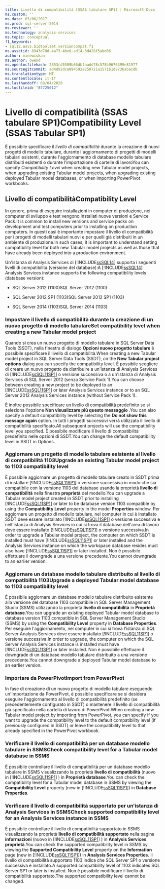 ```yaml
---
title: Livello di compatibilità (SSAS tabulare SP1) | Microsoft Docs
ms.custom: ''
ms.date: 03/06/2017
ms.prod: sql-server-2014
ms.reviewer: ''
ms.technology: analysis-services
ms.topic: conceptual
f1_keywords:
- sql12.asvs.bidtoolset.versioncompat.f1
ms.assetid: 8943d78d-4a73-4be8-ad14-3d428f5abd06
author: minewiskan
ms.author: owend
ms.openlocfilehash: 2853cd5509b66dbfaadd78c578b9676399e81977
ms.sourcegitcommit: ad4d92dce894592a259721a1571b1d8736abacdb
ms.translationtype: MT
ms.contentlocale: it-IT
ms.lasthandoff: 08/04/2020
ms.locfileid: "87725012"
---
```

# <a name="compatibility-level-ssas-tabular-sp1"></a><span data-ttu-id="90558-102">Livello di compatibilità (SSAS tabulare SP1)</span><span class="sxs-lookup"><span data-stu-id="90558-102">Compatibility Level (SSAS Tabular SP1)</span></span>
  <span data-ttu-id="90558-103">È possibile specificare il *livello di compatibilità* durante la creazione di nuovi progetti di modello tabulare, durante l'aggiornamento di progetti di modelli tabulari esistenti, durante l'aggiornamento di database modello tabulare distribuiti esistenti o durante l'importazione di cartelle di lavoro</span><span class="sxs-lookup"><span data-stu-id="90558-103">You can specify *Compatibility Level* when creating new Tabular model projects, when upgrading existing Tabular model projects, when upgrading existing deployed Tabular model databases, or when importing PowerPivot workbooks.</span></span>  
  
## <a name="compatibility-level"></a><span data-ttu-id="90558-104">Livello di compatibilità</span><span class="sxs-lookup"><span data-stu-id="90558-104">Compatibility Level</span></span>  
 <span data-ttu-id="90558-105">In genere, prima di eseguire installazioni in computer di produzione, nei computer di sviluppo e test vengono installati nuove versioni e Service Pack.</span><span class="sxs-lookup"><span data-stu-id="90558-105">It is common to install new versions and service packs on development and test computers prior to installing on production computers.</span></span> <span data-ttu-id="90558-106">In questi casi è importante impostare il livello di compatibilità per i progetti di modelli tabulari nuovi e per quelli già distribuiti in un ambiente di produzione.</span><span class="sxs-lookup"><span data-stu-id="90558-106">In such cases, it is important to understand setting compatibility level for both new Tabular model projects as well as those that have already been deployed into a production environment.</span></span>  
  
 <span data-ttu-id="90558-107">Un'istanza di Analysis Services di [!INCLUDE[ssSQL14](../../includes/sssql14-md.md)] supporta i seguenti livelli di compatibilità (versione del database):</span><span class="sxs-lookup"><span data-stu-id="90558-107">A [!INCLUDE[ssSQL14](../../includes/sssql14-md.md)] Analysis Services instance supports the following compatibility levels (database version):</span></span>  
  
-   <span data-ttu-id="90558-108">SQL Server 2012 (1100)</span><span class="sxs-lookup"><span data-stu-id="90558-108">SQL Server 2012 (1100)</span></span>  
  
-   <span data-ttu-id="90558-109">SQL Server 2012 SP1 (1103)</span><span class="sxs-lookup"><span data-stu-id="90558-109">SQL Server 2012 SP1 (1103)</span></span>  
  
-   <span data-ttu-id="90558-110">SQL Server 2014 (1103)</span><span class="sxs-lookup"><span data-stu-id="90558-110">SQL Server 2014 (1103)</span></span>  
  
### <a name="set-compatibility-level-when-creating-a-new-tabular-model-project"></a><span data-ttu-id="90558-111">Impostare il livello di compatibilità durante la creazione di un nuovo progetto di modello tabulare</span><span class="sxs-lookup"><span data-stu-id="90558-111">Set compatibility level when creating a new Tabular model project</span></span>  
 <span data-ttu-id="90558-112">Quando si crea un nuovo progetto di modello tabulare in SQL Server Data Tools (SSDT), nella finestra di dialogo **Opzioni nuovo progetto tabulare** è possibile specificare il livello di compatibilità.</span><span class="sxs-lookup"><span data-stu-id="90558-112">When creating a new Tabular model project in SQL Server Data Tools (SSDT), on the **New Tabular project options** dialog you can specify the compatibility level.</span></span> <span data-ttu-id="90558-113">È possibile scegliere di creare un nuovo progetto da distribuire a un'istanza di Analysis Services di [!INCLUDE[ssSQL11SP1](../../includes/sssql11sp1-md.md)] o versione successiva o a un'istanza di Analysis Services di SQL Server 2012 (senza Service Pack 1).</span><span class="sxs-lookup"><span data-stu-id="90558-113">You can choose between creating a new project to be deployed to an [!INCLUDE[ssSQL11SP1](../../includes/sssql11sp1-md.md)] or later Analysis Services instance or to an SQL Server 2012 Analysis Services instance (without Service Pack 1).</span></span>  
  
 <span data-ttu-id="90558-114">È inoltre possibile specificare un livello di compatibilità predefinito se si seleziona l'opzione **Non visualizzare più questo messaggio** .</span><span class="sxs-lookup"><span data-stu-id="90558-114">You can also specify a default compatibility level by selecting the **Do not show this message again** option.</span></span> <span data-ttu-id="90558-115">In tutti i progetti successivi verrà utilizzato il livello di compatibilità specificato.</span><span class="sxs-lookup"><span data-stu-id="90558-115">All subsequent projects will use the compatibility level you specified.</span></span> <span data-ttu-id="90558-116">È possibile modificare il livello di compatibilità predefinito nelle opzioni di SSDT.</span><span class="sxs-lookup"><span data-stu-id="90558-116">You can change the default compatibility level in SSDT in Options.</span></span>  
  
### <a name="upgrade-an-existing-tabular-model-project-to-1103-compatibility-level"></a><span data-ttu-id="90558-117">Aggiornare un progetto di modello tabulare esistente al livello di compatibilità 1103</span><span class="sxs-lookup"><span data-stu-id="90558-117">Upgrade an existing Tabular model project to 1103 compatibility level</span></span>  
 <span data-ttu-id="90558-118">È possibile aggiornare un progetto di modello tabulare creato in SSDT prima di installare [!INCLUDE[ssSQL11SP1](../../includes/sssql11sp1-md.md)] o versione successiva in modo che sia compatibile con la versione 1103 del database usando la proprietà **livello di compatibilità** nella finestra **proprietà** del modello.</span><span class="sxs-lookup"><span data-stu-id="90558-118">You can upgrade a Tabular model project created in SSDT prior to installing [!INCLUDE[ssSQL11SP1](../../includes/sssql11sp1-md.md)] or later to be database version 1103 compatible by using the **Compatibility Level** property in the model **Properties** window.</span></span> <span data-ttu-id="90558-119">Per aggiornare un progetto di modello tabulare, nel computer in cui è installato SSDT deve essere installato [!INCLUDE[ssSQL11SP1](../../includes/sssql11sp1-md.md)] o versione successiva e nell'istanza di Analysis Services in cui si trova il database dell'area di lavoro deve essere installato [!INCLUDE[ssSQL11SP1](../../includes/sssql11sp1-md.md)] o versione successiva.</span><span class="sxs-lookup"><span data-stu-id="90558-119">In order to upgrade a Tabular model project, the computer on which SSDT is installed must have [!INCLUDE[ssSQL11SP1](../../includes/sssql11sp1-md.md)] or later installed and the Analysis Services instance on which the workspace database resides must also have [!INCLUDE[ssSQL11SP1](../../includes/sssql11sp1-md.md)] or later installed.</span></span> <span data-ttu-id="90558-120">Non è possibile effettuare il downgrade a una versione precedente.</span><span class="sxs-lookup"><span data-stu-id="90558-120">You cannot downgrade to an earlier version.</span></span>  
  
### <a name="upgrade-a-deployed-tabular-model-database-to-1103-compatibility-level"></a><span data-ttu-id="90558-121">Aggiornare un database modello tabulare distribuito al livello di compatibilità 1103</span><span class="sxs-lookup"><span data-stu-id="90558-121">Upgrade a deployed Tabular model database to 1103 compatibility level</span></span>  
 <span data-ttu-id="90558-122">È possibile aggiornare un database modello tabulare distribuito esistente alla versione del database 1103 compatibile in SQL Server Management Studio (SSMS) utilizzando la proprietà **livello di compatibilità** in **Proprietà database**.</span><span class="sxs-lookup"><span data-stu-id="90558-122">You can upgrade an existing deployed Tabular model database to database version 1103 compatible in SQL Server Management Studio (SSMS) by using the **Compatibility Level** property in **Database Properties**.</span></span> <span data-ttu-id="90558-123">Per eseguire l'aggiornamento, nel computer in cui si trova l'istanza di SQL Server Analysis Services deve essere installato [!INCLUDE[ssSQL11SP1](../../includes/sssql11sp1-md.md)] o versione successiva.</span><span class="sxs-lookup"><span data-stu-id="90558-123">In order to upgrade, the computer on which the SQL Server Analysis Services instance is installed must have [!INCLUDE[ssSQL11SP1](../../includes/sssql11sp1-md.md)] or later installed.</span></span> <span data-ttu-id="90558-124">Non è possibile effettuare il downgrade di un database modello tabulare distribuito a una versione precedente.</span><span class="sxs-lookup"><span data-stu-id="90558-124">You cannot downgrade a deployed Tabular model database to an earlier version.</span></span>  
  
### <a name="import-from-powerpivot"></a><span data-ttu-id="90558-125">Importare da PowerPivot</span><span class="sxs-lookup"><span data-stu-id="90558-125">Import from PowerPivot</span></span>  
 <span data-ttu-id="90558-126">In fase di creazione di un nuovo progetto di modello tabulare eseguendo un'importazione da PowerPivot, è possibile specificare se si desidera eseguire l'aggiornamento al livello di compatibilità predefinito (se precedentemente configurato in SSDT) o mantenere il livello di compatibilità già specificato nella cartella di lavoro di PowerPivot.</span><span class="sxs-lookup"><span data-stu-id="90558-126">When creating a new Tabular model project by importing from PowerPivot, you can specify if you want to upgrade the compatibility level to the default compatibility level (if previously configured in SSDT) or leave the compatibility level to that already specified in the PowerPivot workbook.</span></span>  
  
### <a name="check-compatibility-level-for-a-tabular-model-database-in-ssms"></a><span data-ttu-id="90558-127">Verificare il livello di compatibilità per un database modello tabulare in SSMS</span><span class="sxs-lookup"><span data-stu-id="90558-127">Check compatibility level for a Tabular model database in SSMS</span></span>  
 <span data-ttu-id="90558-128">È possibile controllare il livello di compatibilità per un database modello tabulare in SSMS visualizzando la proprietà **livello di compatibilità** (nuovo in [!INCLUDE[ssSQL11SP1](../../includes/sssql11sp1-md.md)] ) in **Proprietà database**.</span><span class="sxs-lookup"><span data-stu-id="90558-128">You can check the compatibility level for a Tabular model database in SSMS by viewing the **Compatibility Level** property (new in [!INCLUDE[ssSQL11SP1](../../includes/sssql11sp1-md.md)]) in **Database Properties**.</span></span>  
  
### <a name="check-supported-compatibility-level-for-an-analysis-services-instance-in-ssms"></a><span data-ttu-id="90558-129">Verificare il livello di compatibilità supportato per un'istanza di Analysis Services in SSMS</span><span class="sxs-lookup"><span data-stu-id="90558-129">Check supported compatibility level for an Analysis Services instance in SSMS</span></span>  
 <span data-ttu-id="90558-130">È possibile controllare il livello di compatibilità supportato in SSMS visualizzando la proprietà **livello di compatibilità supportato** nella pagina **informazioni** (nuovo in [!INCLUDE[ssSQL11SP1](../../includes/sssql11sp1-md.md)] ) in **Analysis Services proprietà**.</span><span class="sxs-lookup"><span data-stu-id="90558-130">You can check the supported compatibility level in SSMS by viewing the **Supported Compatibility Level** property on the **Information** page (new in [!INCLUDE[ssSQL11SP1](../../includes/sssql11sp1-md.md)]) in **Analysis Services Properties**.</span></span> <span data-ttu-id="90558-131">Il livello di compatibilità supportato 1103 indica che SQL Server SP1 o versione successiva è installato.</span><span class="sxs-lookup"><span data-stu-id="90558-131">A supported compatibility level of 1103 indicates SQL Server SP1 or later is installed.</span></span> <span data-ttu-id="90558-132">Non è possibile modificare il livello di compatibilità supportato.</span><span class="sxs-lookup"><span data-stu-id="90558-132">The supported compatibility level cannot be changed.</span></span>  
  
  
